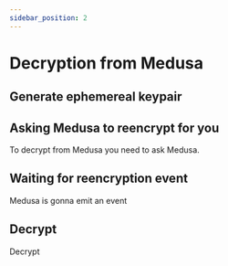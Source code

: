```yaml
---
sidebar_position: 2
---
```


# Decryption from Medusa

## Generate ephemereal keypair

## Asking Medusa to reencrypt for you

To decrypt from Medusa you need to ask Medusa.

## Waiting for reencryption event

Medusa is gonna emit an event

## Decrypt

Decrypt